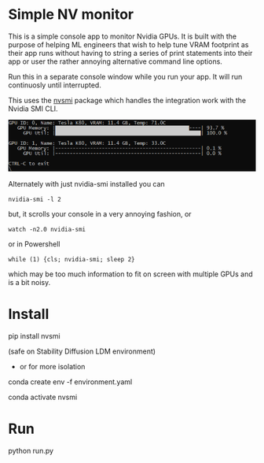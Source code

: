 # Simple NV monitor

This is a simple console app to monitor Nvidia GPUs.  It is built with the purpose of helping ML engineers that wish to help tune VRAM footprint as their app runs without having to string a series of print statements into their app or user the rather annoying alternative command line options.

Run this in a separate console window while you run your app.  It will run continuosly until interrupted.

This uses the [nvsmi](https://github.com/pmav99/nvsmi) package which handles the integration work with the Nvidia SMI CLI.

![](preview.png)

Alternately with just nvidia-smi installed you can

    nvidia-smi -l 2

but, it scrolls your console in a very annoying fashion, or

    watch -n2.0 nvidia-smi

or in Powershell
    
    while (1) {cls; nvidia-smi; sleep 2}

which may be too much information to fit on screen with multiple GPUs and is a bit noisy.

# Install
pip install nvsmi

(safe on Stability Diffusion LDM environment)

* or for more isolation

conda create env -f environment.yaml

conda activate nvsmi

# Run

python run.py

